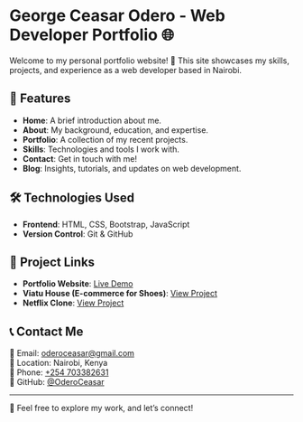 # George Ceasar Odero - Web Developer Portfolio 🌐

Welcome to my personal portfolio website! 🎉 This site showcases my skills, projects, and experience as a web developer based in Nairobi.

## 📌 Features

- **Home**: A brief introduction about me.
- **About**: My background, education, and expertise.
- **Portfolio**: A collection of my recent projects.
- **Skills**: Technologies and tools I work with.
- **Contact**: Get in touch with me!
- **Blog**: Insights, tutorials, and updates on web development.

## 🛠️ Technologies Used

- **Frontend**: HTML, CSS, Bootstrap, JavaScript
- **Version Control**: Git & GitHub  

## 📂 Project Links

- **Portfolio Website**: [Live Demo]([https://oderoceasar.github.io/](https://oderoceasar.github.io/Portfolio/))  
- **Viatu House (E-commerce for Shoes)**: [View Project](https://oderoceasar.github.io/ViatuHouse-Website/)  
- **Netflix Clone**: [View Project](https://oderoceasar.github.io/Netflix-Clone/)  

## 📞 Contact Me

📧 Email: [oderoceasar@gmail.com](mailto:oderoceasar@gmail.com)  
📍 Location: Nairobi, Kenya  
📱 Phone: [+254 703382631](tel:+254703382631)  
🔗 GitHub: [@OderoCeasar](https://github.com/OderoCeasar)  

---

🚀 Feel free to explore my work, and let’s connect!  

